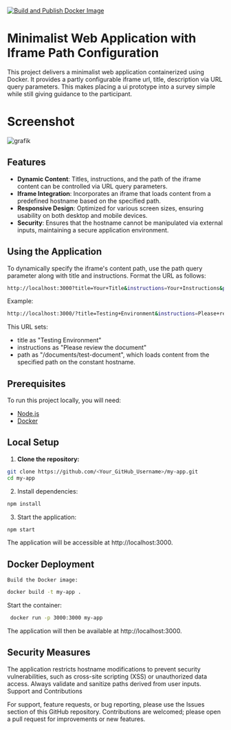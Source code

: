 [![Build and Publish Docker Image](https://github.com/appreciated/survey-ui-prototype-wrapper/actions/workflows/docker-publish.yml/badge.svg)](https://github.com/appreciated/survey-ui-prototype-wrapper/actions/workflows/docker-publish.yml)

# Minimalist Web Application with Iframe Path Configuration

This project delivers a minimalist web application containerized using Docker. It provides a partly configurable iframe url, title, description via URL query parameters.
This makes placing a ui prototype into a survey simple while still giving guidance to the participant. 

# Screenshot
![grafik](https://github.com/appreciated/survey-ui-prototype-wrapper/assets/1729845/9aded587-68a8-41b4-99f6-09ce47a45363)

## Features

- **Dynamic Content**: Titles, instructions, and the path of the iframe content can be controlled via URL query parameters.
- **Iframe Integration**: Incorporates an iframe that loads content from a predefined hostname based on the specified path.
- **Responsive Design**: Optimized for various screen sizes, ensuring usability on both desktop and mobile devices.
- **Security**: Ensures that the hostname cannot be manipulated via external inputs, maintaining a secure application environment.

## Using the Application

To dynamically specify the iframe's content path, use the path query parameter along with title and instructions. Format the URL as follows:

```bash
http://localhost:3000?title=Your+Title&instructions=Your+Instructions&path=/your-path
```

Example:
```bash
http://localhost:3000/?title=Testing+Environment&instructions=Please+review+the+document&path=/test
```

This URL sets:
- title as "Testing Environment"
- instructions as "Please review the document"
- path as "/documents/test-document", which loads content from the specified path on the constant hostname.

## Prerequisites

To run this project locally, you will need:

- [Node.js](https://nodejs.org/)
- [Docker](https://www.docker.com/)

## Local Setup

1. **Clone the repository:**
```bash
git clone https://github.com/<Your_GitHub_Username>/my-app.git
cd my-app
```
2. Install dependencies:

```bash
npm install
```

3. Start the application:

```bash
npm start
```
The application will be accessible at http://localhost:3000.


## Docker Deployment

    Build the Docker image:

```bash
docker build -t my-app .
```

Start the container:

```bash
 docker run -p 3000:3000 my-app
```

The application will then be available at http://localhost:3000.

## Security Measures

The application restricts hostname modifications to prevent security vulnerabilities, such as cross-site scripting (XSS) or unauthorized data access. Always validate and sanitize paths derived from user inputs.
Support and Contributions

For support, feature requests, or bug reporting, please use the Issues section of this GitHub repository. Contributions are welcomed; please open a pull request for improvements or new features.
